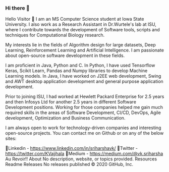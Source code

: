### Hi there 👋

<!--
**kundan7kumar/kundan7kumar** is a ✨ _special_ ✨ repository because its `README.md` (this file) appears on your GitHub profile.

Here are some ideas to get you started:

- 🔭 I’m currently working on ...
- 🌱 I’m currently learning ...
- 👯 I’m looking to collaborate on ...
- 🤔 I’m looking for help with ...
- 💬 Ask me about ...
- 📫 How to reach me: ...
- 😄 Pronouns: ...
- ⚡ Fun fact: ...
-->
Hello Visitor 👋
I am an MS Computer Science student at Iowa State University. I also work as a Research Assistant in Dr.Wurtele's lab at ISU, where I contribute towards the development of Software tools, scripts and techniques for Computational Biology research.

My interests lie in the fields of Algorithm design for large datasets, Deep Learning, Reinforcement Learning and Artificial Intelligence. I am passionate about open-source software development in these fields.

I am proficient in Java, Python and C. In Python, I have used Tensorflow Keras, Scikit Learn, Pandas and Numpy libraries to develop Machine Learning models. In Java, I have worked on J2EE web development, Swing and AWT desktop application development and general purpose application development.

Prior to joining ISU, I had worked at Hewlett Packard Enterprise for 2.5 years and then Infosys Ltd for another 2.5 years in different Software Development positions. Working for those companies helped me gain much required skills in the areas of Software Development, CI/CD, DevOps, Agile development, Optimization and Business Communication.

I am always open to work for technology-driven companies and interesting open-source projects. You can contact me on Github or on any of the below sites:

📝Linkedin - https://www.linkedin.com/in/sriharshavk/
📝Twitter - https://twitter.com/KVajjhala
📝Medium - https://medium.com/@vk.sriharsha
Au Revoir!!
About
No description, website, or topics provided.
Resources
 Readme
Releases
No releases published
© 2020 GitHub, Inc.
